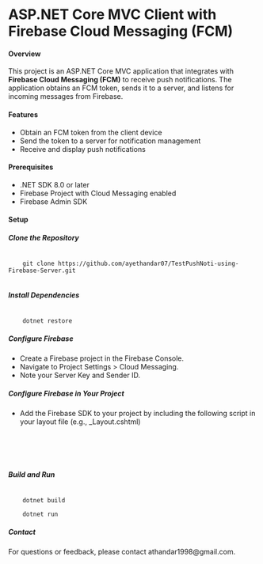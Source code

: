 <h1> ASP.NET Core MVC Client with Firebase Cloud Messaging (FCM) </h1>

<h4> Overview </h4>
<p> This project is an ASP.NET Core MVC application that integrates with <strong>Firebase Cloud Messaging (FCM)</strong> to receive push notifications. 
  The application obtains an FCM token, sends it to a server, and listens for incoming messages from Firebase.
</p>

<h4> Features </h4>
<ul>
  <li>Obtain an FCM token from the client device</li>
  <li>Send the token to a server for notification management</li>
  <li>Receive and display push notifications</li>
</ul>

<h4> Prerequisites </h4>
<ul>
  <li>.NET SDK 8.0 or later</li>
  <li>Firebase Project with Cloud Messaging enabled</li>
  <li>Firebase Admin SDK</li>
</ul>

<h4> Setup </h4>
<h5>Clone the Repository</h5> <p></p>
<div class="codehilite">
<pre><code> 
    git clone https://github.com/ayethandar07/TestPushNoti-using-Firebase-Server.git <br>
</code></pre>
</div>

<h5>Install Dependencies</h5>
<p></p>
<div class="codehilite">
<pre><code> 
    dotnet restore
</code></pre>
</div>

<h5>Configure Firebase</h5>
<ul>
  <li>Create a Firebase project in the Firebase Console.</li>
  <li>Navigate to Project Settings > Cloud Messaging.</li>
  <li>Note your Server Key and Sender ID.</li>  
</ul>

<h5> Configure Firebase in Your Project</h5>
<ul>
  <li> Add the Firebase SDK to your project by including the following script in your layout file (e.g., _Layout.cshtml) </li>
</ul>
<div class="codehilite">
<pre><code> 
    <script src="https://www.gstatic.com/firebasejs/9.6.0/firebase-app.js"></script> <br>
    <script src="https://www.gstatic.com/firebasejs/9.6.0/firebase-messaging.js"></script>
</code></pre>
</div>

<h5> Build and Run </h5>
<div class="codehilite">
<pre><code> 
    dotnet build <br>
    dotnet run
</code></pre>
</div>

<h5> Contact </h5>
For questions or feedback, please contact athandar1998@gmail.com.
